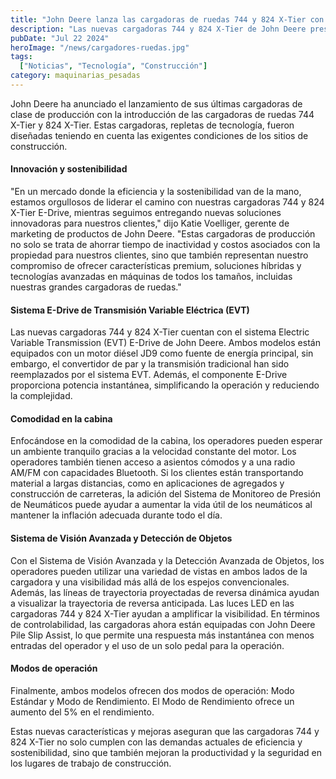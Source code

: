 ```yaml
---
title: "John Deere lanza las cargadoras de ruedas 744 y 824 X-Tier con sistema E-Drive"
description: "Las nuevas cargadoras 744 y 824 X-Tier de John Deere presentan el sistema Electric Variable Transmission (EVT) E-Drive, mejorando la eficiencia y sostenibilidad en el lugar de trabajo."
pubDate: "Jul 22 2024"
heroImage: "/news/cargadores-ruedas.jpg"
tags:
  ["Noticias", "Tecnología", "Construcción"]
category: maquinarias_pesadas
---
```


John Deere ha anunciado el lanzamiento de sus últimas cargadoras de clase de producción con la introducción de las cargadoras de ruedas 744 X-Tier y 824 X-Tier. Estas cargadoras, repletas de tecnología, fueron diseñadas teniendo en cuenta las exigentes condiciones de los sitios de construcción.

#### Innovación y sostenibilidad

"En un mercado donde la eficiencia y la sostenibilidad van de la mano, estamos orgullosos de liderar el camino con nuestras cargadoras 744 y 824 X-Tier E-Drive, mientras seguimos entregando nuevas soluciones innovadoras para nuestros clientes," dijo Katie Voelliger, gerente de marketing de productos de John Deere. "Estas cargadoras de producción no solo se trata de ahorrar tiempo de inactividad y costos asociados con la propiedad para nuestros clientes, sino que también representan nuestro compromiso de ofrecer características premium, soluciones híbridas y tecnologías avanzadas en máquinas de todos los tamaños, incluidas nuestras grandes cargadoras de ruedas."

#### Sistema E-Drive de Transmisión Variable Eléctrica (EVT)

Las nuevas cargadoras 744 y 824 X-Tier cuentan con el sistema Electric Variable Transmission (EVT) E-Drive de John Deere. Ambos modelos están equipados con un motor diésel JD9 como fuente de energía principal, sin embargo, el convertidor de par y la transmisión tradicional han sido reemplazados por el sistema EVT. Además, el componente E-Drive proporciona potencia instantánea, simplificando la operación y reduciendo la complejidad.

#### Comodidad en la cabina

Enfocándose en la comodidad de la cabina, los operadores pueden esperar un ambiente tranquilo gracias a la velocidad constante del motor. Los operadores también tienen acceso a asientos cómodos y a una radio AM/FM con capacidades Bluetooth. Si los clientes están transportando material a largas distancias, como en aplicaciones de agregados y construcción de carreteras, la adición del Sistema de Monitoreo de Presión de Neumáticos puede ayudar a aumentar la vida útil de los neumáticos al mantener la inflación adecuada durante todo el día.

#### Sistema de Visión Avanzada y Detección de Objetos

Con el Sistema de Visión Avanzada y la Detección Avanzada de Objetos, los operadores pueden utilizar una variedad de vistas en ambos lados de la cargadora y una visibilidad más allá de los espejos convencionales. Además, las líneas de trayectoria proyectadas de reversa dinámica ayudan a visualizar la trayectoria de reversa anticipada. Las luces LED en las cargadoras 744 y 824 X-Tier ayudan a amplificar la visibilidad. En términos de controlabilidad, las cargadoras ahora están equipadas con John Deere Pile Slip Assist, lo que permite una respuesta más instantánea con menos entradas del operador y el uso de un solo pedal para la operación.

#### Modos de operación

Finalmente, ambos modelos ofrecen dos modos de operación: Modo Estándar y Modo de Rendimiento. El Modo de Rendimiento ofrece un aumento del 5% en el rendimiento.

Estas nuevas características y mejoras aseguran que las cargadoras 744 y 824 X-Tier no solo cumplen con las demandas actuales de eficiencia y sostenibilidad, sino que también mejoran la productividad y la seguridad en los lugares de trabajo de construcción.

